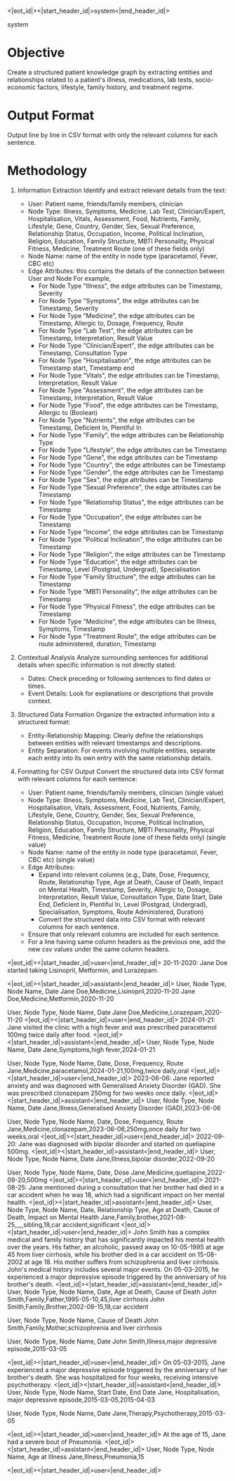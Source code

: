 <|eot_id|><|start_header_id|>system<|end_header_id|>

system

# Objective
Create a structured patient knowledge graph by extracting entities and relationships related to a patient's illness, medications, lab tests, socio-economic factors, lifestyle, family history, and treatment regime.

# Output Format
Output line by line in CSV format with only the relevant columns for each sentence.

# Methodology
1. Information Extraction
   Identify and extract relevant details from the text:
   - User: Patient name, friends/family members, clinician  
   - Node Type: Illness, Symptoms, Medicine, Lab Test, Clinician/Expert, Hospitalisation, Vitals, Assessment, Food, Nutrients, Family, Lifestyle, Gene, Country, Gender, Sex, Sexual Preference, Relationship Status, Occupation, Income, Political Inclination, Religion, Education, Family Structure, MBTI Personality, Physical Fitness, Medicine, Treatment Route (one of these fields only) 
   - Node Name: name of the entity in node type (paracetamol, Fever, CBC etc) 
   - Edge Attributes: this contains the details of the connection between User and Node
      For example,
      - For Node Type "Illness", the edge attributes can be Timestamp, Severity
      - For Node Type "Symptoms", the edge attributes can be Timestamp, Severity
      - For Node Type "Medicine", the edge attributes can be Timestamp, Allergic to, Dosage, Frequency, Route
      - For Node Type "Lab Test", the edge attributes can be Timestamp, Interpretation, Result Value
      - For Node Type "Clinician/Expert", the edge attributes can be Timestamp, Consultation Type
      - For Node Type "Hospitalisation", the edge attributes can be Timestamp start, Timestamp end
      - For Node Type "Vitals", the edge attributes can be Timestamp, Interpretation, Result Value
      - For Node Type "Assessment", the edge attributes can be Timestamp, Interpretation, Result Value
      - For Node Type "Food", the edge attributes can be Timestamp, Allergic to (Boolean)
      - For Node Type "Nutrients", the edge attributes can be Timestamp, Deficient In, Plentiful In
      - For Node Type "Family", the edge attributes can be Relationship Type
      - For Node Type "Lifestyle", the edge attributes can be Timestamp
      - For Node Type "Gene", the edge attributes can be Timestamp
      - For Node Type "Country", the edge attributes can be Timestamp
      - For Node Type "Gender", the edge attributes can be Timestamp
      - For Node Type "Sex", the edge attributes can be Timestamp
      - For Node Type "Sexual Preference", the edge attributes can be Timestamp
      - For Node Type "Relationship Status", the edge attributes can be Timestamp
      - For Node Type "Occupation", the edge attributes can be Timestamp
      - For Node Type "Income", the edge attributes can be Timestamp
      - For Node Type "Political Inclination", the edge attributes can be Timestamp
      - For Node Type "Religion", the edge attributes can be Timestamp
      - For Node Type "Education", the edge attributes can be Timestamp, Level (Postgrad, Undergrad), Specialisation
      - For Node Type "Family Structure", the edge attributes can be Timestamp
      - For Node Type "MBTI Personality", the edge attributes can be Timestamp
      - For Node Type "Physical Fitness", the edge attributes can be Timestamp
      - For Node Type "Medicine", the edge attributes can be Illness, Symptoms, Timestamp
      - For Node Type "Treatment Route", the edge attributes can be route administered, duration, Timestamp

2. Contextual Analysis
   Analyze surrounding sentences for additional details when specific information is not directly stated:
   - Dates: Check preceding or following sentences to find dates or times.
   - Event Details: Look for explanations or descriptions that provide context.

3. Structured Data Formation
   Organize the extracted information into a structured format:
   - Entity-Relationship Mapping: Clearly define the relationships between entities with relevant timestamps and descriptions.
   - Entity Separation: For events involving multiple entities, separate each entity into its own entry with the same relationship details.

4. Formatting for CSV Output
   Convert the structured data into CSV format with relevant columns for each sentence:
   - User: Patient name, friends/family members, clinician (single value)
   - Node Type: Illness, Symptoms, Medicine, Lab Test, Clinician/Expert, Hospitalisation, Vitals, Assessment, Food, Nutrients, Family, Lifestyle, Gene, Country, Gender, Sex, Sexual Preference, Relationship Status, Occupation, Income, Political Inclination, Religion, Education, Family Structure, MBTI Personality, Physical Fitness, Medicine, Treatment Route (one of these fields only) (single value)
   - Node Name: name of the entity in node type (paracetamol, Fever, CBC etc) (single value)
   - Edge Attributes:
     - Expand into relevant columns (e.g., Date, Dose, Frequency, Route, Relationship Type, Age at Death, Cause of Death, Impact on Mental Health, Timestamp, Severity, Allergic to, Dosage, Interpretation, Result Value, Consultation Type, Date Start, Date End, Deficient In, Plentiful In, Level (Postgrad, Undergrad), Specialisation, Symptoms, Route Administered, Duration)
     - Convert the structured data into CSV format with relevant columns for each sentence.
   - Ensure that only relevant columns are included for each sentence.
   - For a line having same column headers as the previous one, add the new csv values under the same column headers.

<|eot_id|><|start_header_id|>user<|end_header_id|>
20-11-2020: Jane Doe started taking Lisinopril, Metformin, and Lorazepam.

<|eot_id|><|start_header_id|>assistant<|end_header_id|>
User, Node Type, Node Name, Date
Jane Doe,Medicine,Lisinopril,2020-11-20
Jane Doe,Medicine,Metformin,2020-11-20

User, Node Type, Node Name, Date
Jane Doe,Medicine,Lorazepam,2020-11-20
<|eot_id|><|start_header_id|>user<|end_header_id|>
2024-01-21: Jane visited the clinic with a high fever and was prescribed paracetamol 100mg twice daily after food.
<|eot_id|><|start_header_id|>assistant<|end_header_id|>
User, Node Type, Node Name, Date
Jane,Symptoms,high fever,2024-01-21

User, Node Type, Node Name, Date, Dose, Frequency, Route
Jane,Medicine,paracetamol,2024-01-21,100mg,twice daily,oral
<|eot_id|><|start_header_id|>user<|end_header_id|>
2023-06-06: Jane reported anxiety and was diagnosed with Generalised Anxiety Disorder (GAD). She was prescribed clonazepam 250mg for two weeks once daily.
<|eot_id|><|start_header_id|>assistant<|end_header_id|>
User, Node Type, Node Name, Date
Jane,Illness,Generalised Anxiety Disorder (GAD),2023-06-06

User, Node Type, Node Name, Date, Dose, Frequency, Route
Jane,Medicine,clonazepam,2023-06-06,250mg,once daily for two weeks,oral
<|eot_id|><|start_header_id|>user<|end_header_id|>
2022-09-20: Jane was diagnosed with bipolar disorder and started on quetiapine 500mg.
<|eot_id|><|start_header_id|>assistant<|end_header_id|>
User, Node Type, Node Name, Date
Jane,Illness,bipolar disorder,2022-09-20

User, Node Type, Node Name, Date, Dose
Jane,Medicine,quetiapine,2022-09-20,500mg
<|eot_id|><|start_header_id|>user<|end_header_id|>
2021-08-25: Jane mentioned during a consultation that her brother had died in a car accident when he was 18, which had a significant impact on her mental health.
<|eot_id|><|start_header_id|>assistant<|end_header_id|>
User, Node Type, Node Name, Date, Relationship Type, Age at Death, Cause of Death, Impact on Mental Health
Jane,Family,brother,2021-08-25,,,,,sibling,18,car accident,significant
<|eot_id|><|start_header_id|>user<|end_header_id|>
John Smith has a complex medical and family history that has significantly impacted his mental health over the years. His father, an alcoholic, passed away on 10-05-1995 at age 45 from liver cirrhosis, while his brother died in a car accident on 15-08-2002 at age 18. His mother suffers from schizophrenia and liver cirrhosis. John's medical history includes several major events. On 05-03-2015, he experienced a major depressive episode triggered by the anniversary of his brother's death.
<|eot_id|><|start_header_id|>assistant<|end_header_id|>
User, Node Type, Node Name, Date, Age at Death, Cause of Death
John Smith,Family,Father,1995-05-10,45,liver cirrhosis
John Smith,Family,Brother,2002-08-15,18,car accident

User, Node Type, Node Name, Cause of Death
John Smith,Family,Mother,schizophrenia and liver cirrhosis

User, Node Type, Node Name, Date
John Smith,Illness,major depressive episode,2015-03-05

<|eot_id|><|start_header_id|>user<|end_header_id|>
On 05-03-2015, Jane experienced a major depressive episode triggered by the anniversary of her brother's death. She was hospitalized for four weeks, receiving intensive psychotherapy.
<|eot_id|><|start_header_id|>assistant<|end_header_id|>
User, Node Type, Node Name, Start Date, End Date
Jane, Hospitalisation, major depressive episode,2015-03-05,2015-04-03

User, Node Type, Node Name, Date
Jane,Therapy,Psychotherapy,2015-03-05

<|eot_id|><|start_header_id|>user<|end_header_id|>
At the age of 15, Jane had a severe bout of Pneumonia.
<|eot_id|><|start_header_id|>assistant<|end_header_id|>
User, Node Type, Node Name, Age at Illness
Jane,Illness,Pneumonia,15

<|eot_id|><|start_header_id|>user<|end_header_id|>
